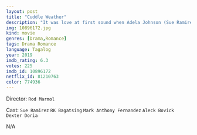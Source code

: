 ```yaml
---
layout: post
title: "Cuddle Weather"
description: "It was love at first sound when Adela Johnson (Sue Ramirez), an experienced prostitute, met Ram (RK Bagatsing), a newbie call boy, as they had loud paid sex separately in adjacent motel rooms. They came, they saw, they conquered, and they came again. Their mentor-mentee set-up seems like a dreamy porn film...until one of them begins to want more than just loveless lovemaking..."
img: 10896172.jpg
kind: movie
genres: [Drama,Romance]
tags: Drama Romance 
language: Tagalog
year: 2019
imdb_rating: 6.3
votes: 225
imdb_id: 10896172
netflix_id: 81210763
color: 774936
---
```

Director: `Rod Marmol`  

Cast: `Sue Ramirez` `RK Bagatsing` `Mark Anthony Fernandez` `Aleck Bovick` `Dexter Doria` 

N/A